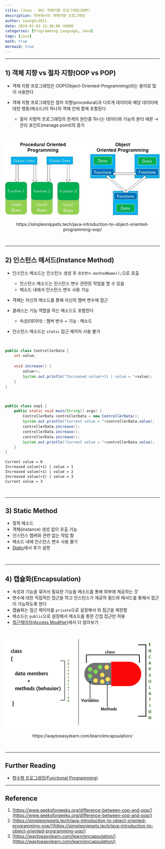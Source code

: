```yaml
---
title: (Java - 08) 객체지향 프로그래밍(OOP)
description: 자바에서의 객체지향 프로그래밍
author: seungki1011
date: 2024-01-03 12:30:00 +0900
categories: [Programming Language, Java]
tags: [java]
math: true
mermaid: true
---
```


---

## 1) 객체 지향 vs 절차 지향(OOP vs POP)

* 객체 지향 프로그래밍은 OOP(Object-Oriented-Programming)라는 용어로 많이 사용한다



* 객체 지향 프로그래밍은 절차 지향(procedural)과 다르게 데이터와 해당 데이터에 대한 행동(메소드)이 하나의 객체 안에 함께 포함된다
  * 절차 지향적 프로그래밍의 한계의 원인중 하나는 데이터와 기능의 분리 때문 → 관리 포인트(manage point)의 증가

<br>

![POP vs OOP](../post_images/2024-01-03-java-8-oop-intro/popvsoop.jpeg)

<p align='center'>https://simplesnippets.tech/java-introduction-to-object-oriented-programming-oop/</p>

<br>

---

## 2) 인스턴스 메서드(Instance Method)

* 인스턴스 메소드는 인스턴스 생성 후 ```참조변수.methodName();```으로 호출
  * 인스턴스 메소드는 인스턴스 변수 관련된 작업을 할 수 있음
  * 메소드 내에서 인스턴스 변수 사용 가능



* 객체는 자신의 메소드를 통해 자신의 멤버 변수에 접근



* 클래스는 기능 역할을 하는 메소드도 포함한다
  * 속성(데이터) : 멤버 변수 + 기능 : 메소드



* 인스턴스 메소드는 ```static``` 접근 제어자 사용 불가

<br>

```java
public class ControllerData {
    int value;

    void increase() {
        value++;
        System.out.println("Increased value(+1) | value = "+value);
    }
}
```

<br>

```java
public class oop1 {
    public static void main(String[] args) {
        ControllerData controllerData = new ControllerData();
        System.out.println("Current value = "+controllerData.value);
        controllerData.increase();
        controllerData.increase();
        controllerData.increase();
        System.out.println("Current value = "+controllerData.value);
    }
}
```

```
Current value = 0
Increased value(+1) | value = 1
Increased value(+1) | value = 2
Increased value(+1) | value = 3
Current value = 3
```

<br>

---

## 3) Static Method

* 정적 메소드
* 객체(instance) 생성 없이 호출 가능
* 인스턴스 멤버와 관련 없는 작업 함
* 메소드 내에 인스턴스 변수 사용 불가
* [Static](https://seungki1011.github.io/posts/java-12-static/#3-%EC%A0%95%EC%A0%81-%EB%A9%94%EC%84%9C%EB%93%9Cstatic-method)에서 추가 설명

<br>

---

## 4) 캡슐화(Encapsulation)

* 속성과 기능을 묶어서 필요한 기능을 메소드를 통해 외부에 제공하는 것
* 변수에 대한 직접적인 접근을 막고 인스턴스가 제공하 필드와 메서드를 통해서 접근이 가능하도록 한다
* 캡슐화는 접근 제어자를 ```private```으로 설정해서 외 접근을 제한함
* 메소드는 ```public```으로 설정해서 메소드를 통한 간접 접근만 허용
* [접근제어자(Access Modifier)](https://seungki1011.github.io/posts/java-11-access-modifier/#3-%EC%BA%A1%EC%8A%90%ED%99%94encapsulation)에서 더 알아보기

<br>

![encapsulation](../post_images/2024-01-03-java-8-oop-intro/encapsulation.png)

<p align='center'>https://waytoeasylearn.com/learn/encapsulation/</p>

<br>

---

## Further Reading

* [함수형 프로그래밍(Functional Programming)](https://www.geeksforgeeks.org/functional-programming-paradigm/)

---

## Reference

1. [https://www.geeksforgeeks.org/difference-between-oop-and-pop/](https://www.geeksforgeeks.org/difference-between-oop-and-pop/)
1. [https://simplesnippets.tech/java-introduction-to-object-oriented-programming-oop/](https://simplesnippets.tech/java-introduction-to-object-oriented-programming-oop/)
1. [https://waytoeasylearn.com/learn/encapsulation/](https://waytoeasylearn.com/learn/encapsulation/)

